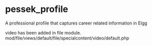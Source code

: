 # pessek_profile
A professional profile that captures career related information in Elgg

video has been added in file module. mod/file/views/default/file/specialcontent/video/default.php
